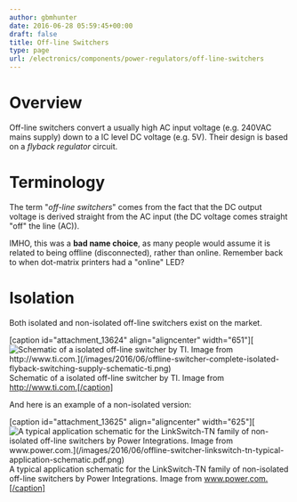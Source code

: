 ```yaml
---
author: gbmhunter
date: 2016-06-28 05:59:45+00:00
draft: false
title: Off-line Switchers
type: page
url: /electronics/components/power-regulators/off-line-switchers
---
```


# Overview

Off-line switchers convert a usually high AC input voltage (e.g. 240VAC mains supply) down to a IC level DC voltage (e.g. 5V). Their design is based on a _flyback regulator_ circuit. 

# Terminology

The term "_off-line switchers_" comes from the fact that the DC output voltage is derived straight from the AC input (the DC voltage comes straight "off" the line (AC)). 

IMHO, this was a **bad name choice**, as many people would assume it is related to being offline (disconnected), rather than online. Remember back to when dot-matrix printers had a "online" LED?

# Isolation

Both isolated and non-isolated off-line switchers exist on the market.

[caption id="attachment_13624" align="aligncenter" width="651"][![Schematic of a isolated off-line switcher by TI. Image from http://www.ti.com.](/images/2016/06/offline-switcher-complete-isolated-flyback-switching-supply-schematic-ti.png)
](/images/2016/06/offline-switcher-complete-isolated-flyback-switching-supply-schematic-ti.png) Schematic of a isolated off-line switcher by TI. Image from http://www.ti.com.[/caption]

And here is an example of a non-isolated version:

[caption id="attachment_13625" align="aligncenter" width="625"][![A typical application schematic for the LinkSwitch-TN family of non-isolated off-line switchers by Power Integrations. Image from www.power.com.](/images/2016/06/offline-switcher-linkswitch-tn-typical-application-schematic.pdf.png)
](/images/2016/06/offline-switcher-linkswitch-tn-typical-application-schematic.pdf.png) A typical application schematic for the LinkSwitch-TN family of non-isolated off-line switchers by Power Integrations. Image from www.power.com.[/caption]
